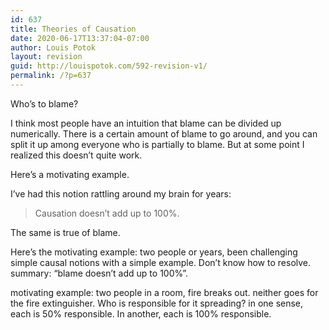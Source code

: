 ```yaml
---
id: 637
title: Theories of Causation
date: 2020-06-17T13:37:04-07:00
author: Louis Potok
layout: revision
guid: http://louispotok.com/592-revision-v1/
permalink: /?p=637
---
```

Who&#8217;s to blame?

I think most people have an intuition that blame can be divided up numerically. There is a certain amount of blame to go around, and you can split it up among everyone who is partially to blame. But at some point I realized this doesn&#8217;t quite work.

Here&#8217;s a motivating example. 



I&#8217;ve had this notion rattling around my brain for years: 

<blockquote class="wp-block-quote is-style-large">
  <p>
    Causation doesn&#8217;t add up to 100%.
  </p>
</blockquote>

The same is true of blame. 

Here&#8217;s the motivating example: two people or years, been challenging simple causal notions with a simple example. Don&#8217;t know how to resolve. summary: &#8220;blame doesn&#8217;t add up to 100%&#8221;.

motivating example: two people in a room, fire breaks out. neither goes for the fire extinguisher. Who is responsible for it spreading? in one sense, each is 50% responsible. In another, each is 100% responsible.